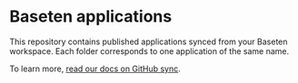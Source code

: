 
# Baseten applications

This repository contains published applications synced from your Baseten workspace. Each folder corresponds to one application of the same name.

To learn more, [read our docs on GitHub sync](https://docs.baseten.co/applications/github-integration).
